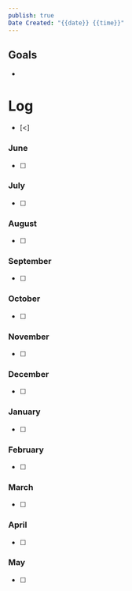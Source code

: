 ```yaml
---
publish: true
Date Created: "{{date}} {{time}}"
---
```

## Goals
- 

# Log

- [<] 

### June
- [ ] 
### July
- [ ] 
### August
- [ ] 
### September
- [ ] 
### October
- [ ] 
### November
- [ ] 
### December
- [ ] 
### January
- [ ] 
### February
- [ ] 
### March
- [ ] 
### April
- [ ] 
### May
- [ ] 